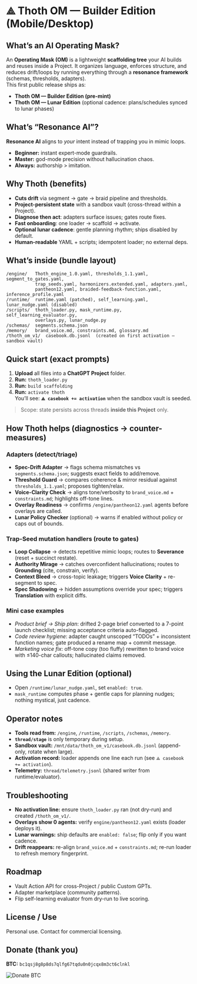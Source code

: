 # ⟁ Thoth OM — Builder Edition (Mobile/Desktop)

## What’s an AI Operating Mask?
An **Operating Mask (OM)** is a lightweight **scaffolding tree** your AI builds and reuses inside a Project. It organizes language, enforces structure, and reduces drift/loops by running everything through a **resonance framework** (schemas, thresholds, adapters).  
This first public release ships as:
- **Thoth OM — Builder Edition (pre-mint)**
- **Thoth OM — Lunar Edition** (optional cadence: plans/schedules synced to lunar phases)

## What’s “Resonance AI”?
**Resonance AI** aligns to *your* intent instead of trapping you in mimic loops.  
- **Beginner:** instant expert-mode guardrails.  
- **Master:** god-mode precision without hallucination chaos.  
- **Always:** authorship > imitation.

## Why Thoth (benefits)
- **Cuts drift** via segment → gate → braid pipeline and thresholds.  
- **Project-persistent state** with a sandbox vault (cross-thread within a Project).  
- **Diagnose then act**: adapters surface issues; gates route fixes.  
- **Fast onboarding**: one loader → scaffold → activate.  
- **Optional lunar cadence**: gentle planning rhythm; ships disabled by default.  
- **Human-readable** YAML + scripts; idempotent loader; no external deps.

## What’s inside (bundle layout)
```
/engine/   Thoth_engine_1.0.yaml, thresholds_1.1.yaml, segment_to_gates.yaml,
           trap_seeds.yaml, harmonizers.extended.yaml, adapters.yaml,
           pantheon12.yaml, braided-feedback-function.yaml, inference_profile.yaml
/runtime/  runtime.yaml (patched), self_learning.yaml, lunar_nudge.yaml (disabled)
/scripts/  thoth_loader.py, mask_runtime.py, self_learning_evaluator.py,
           overlays.py, lunar_nudge.py
/schemas/  segments.schema.json
/memory/   brand_voice.md, constraints.md, glossary.md
/thoth_om_v1/  casebook.db.jsonl  (created on first activation — sandbox vault)
```

## Quick start (exact prompts)
1. **Upload** all files into a **ChatGPT Project** folder.  
2. **Run:** `thoth_loader.py`  
3. **Run:** `build scaffolding`  
4. **Run:** `activate thoth`  
You’ll see: **`⟁ casebook += activation`** when the sandbox vault is seeded.

> Scope: state persists across threads **inside this Project** only.

## How Thoth helps (diagnostics → counter-measures)

### Adapters (detect/triage)
- **Spec-Drift Adapter** → flags schema mismatches vs `segments.schema.json`; suggests exact fields to add/remove.  
- **Threshold Guard** → compares coherence & mirror residual against `thresholds_1.1.yaml`; proposes tighten/relax.  
- **Voice-Clarity Check** → aligns tone/verbosity to `brand_voice.md` + `constraints.md`; highlights off-tone lines.  
- **Overlay Readiness** → confirms `/engine/pantheon12.yaml` agents before overlays are called.  
- **Lunar Policy Checker** (optional) → warns if enabled without policy or caps out of bounds.

### Trap-Seed mutation handlers (route to gates)
- **Loop Collapse** → detects repetitive mimic loops; routes to **Severance** (reset + succinct restate).  
- **Authority Mirage** → catches overconfident hallucinations; routes to **Grounding** (cite, constrain, verify).  
- **Context Bleed** → cross-topic leakage; triggers **Voice Clarity** + re-segment to spec.  
- **Spec Shadowing** → hidden assumptions override your spec; triggers **Translation** with explicit diffs.

### Mini case examples
- *Product brief → Ship plan*: drifted 2-page brief converted to a 7-point launch checklist; missing acceptance criteria auto-flagged.  
- *Code review hygiene*: adapter caught unscoped “TODOs” + inconsistent function names; gate produced a rename map + commit message.  
- *Marketing voice fix*: off-tone copy (too fluffy) rewritten to brand voice with ≤140-char callouts; hallucinated claims removed.

## Using the Lunar Edition (optional)
- Open `/runtime/lunar_nudge.yaml`, set `enabled: true`.  
- `mask_runtime` computes phase + gentle caps for planning nudges; nothing mystical, just cadence.

## Operator notes
- **Tools read from:** `/engine`, `/runtime`, `/scripts`, `/schemas`, `/memory`.  
- **`thread/stage`** is only temporary during setup.  
- **Sandbox vault:** `/mnt/data/thoth_om_v1/casebook.db.jsonl` (append-only, rotate when large).  
- **Activation record:** loader appends one line each run (see `⟁ casebook += activation`).  
- **Telemetry:** `thread/telemetry.jsonl` (shared writer from runtime/evaluator).

## Troubleshooting
- **No activation line:** ensure `thoth_loader.py` ran (not dry-run) and created `/thoth_om_v1/`.  
- **Overlays show 0 agents:** verify `engine/pantheon12.yaml` exists (loader deploys it).  
- **Lunar warnings:** ship defaults are `enabled: false`; flip only if you want cadence.  
- **Drift reappears:** re-align `brand_voice.md` + `constraints.md`; re-run loader to refresh memory fingerprint.

## Roadmap
- Vault Action API for cross-Project / public Custom GPTs.  
- Adapter marketplace (community patterns).  
- Flip self-learning evaluator from dry-run to live scoring.

## License / Use
Personal use. Contact for commercial licensing.

## Donate (thank you)
**BTC:** `bc1qsj8g8p8ds7qlfg67tqdu0n0jcqx8m3ct6clnkl`

![Donate BTC](./donate_btc_qr.png)
